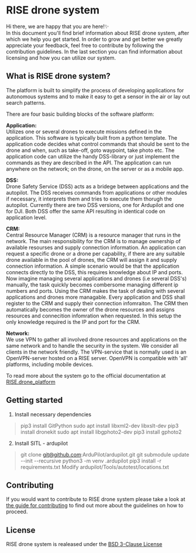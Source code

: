 # RISE drone system
Hi there, we are happy that you are here!✨ <br />
In this document you'll find brief information about RISE drone system, after which we help you get started. In order to grow and get better we greatly appreciate your feedback, feel free to contribute by following the contribution guidelines. In the last section you can find information about licensing and how you can utilize our system. 

## What is RISE drone system?
The platform is built to simplify the process of developing applications for autonomous systems and to make it easy to get a sensor in the air or lay out search patterns.

There are four basic building blocks of the software platform: 

**Application:** <br />
Utilizes one or several drones to execute missions defined in the application. This software is typically built from a python template. The application code decides what control commands that should be sent to the drone and when, such as take-off, goto waypoint, take photo etc. The application code can utilize the handy DSS-library or just implement the commands as they are described in the API. The application can run anywhere on the network; on the drone, on the server or as a mobile app. 

**DSS:** <br />
Drone Safety Service (DSS) acts as a bridege between applications and the autopilot. The DSS receives commands from applications or other modules if necessary, it interprets them and tries to execute them thorugh the autopilot. Currently there are two DSS versions, one for Ardupilot and one for DJI. Both DSS offer the same API resulting in identical code on application level. 

**CRM:**<br />
Central Resource Manager (CRM) is a resource manager that runs in the network. The main responsibility for the CRM is to manage ownership of available resourses and supply connection information. An application can request a specific drone or a drone per capability, if there are any suitable drone available in the pool of drones, the CRM will assign it and supply connection information. A simple scenario would be that the application connects directly to the DSS, this requires knowledge about IP and ports. Now imagine managing several applications and drones (i.e several DSS's) manually, the task quickly becomes combersome managing different ip numbers and ports. Using the CRM makes the task of dealing with several applications and drones more managable. Every application and DSS shall register to the CRM and supply their connection infomraiton. The CRM then automatically becomes the owner of the drone resources and assigns resources and connecition infomration when requested. In this setup the only knowledge required is the IP and port for the CRM. 

**Network:** <br />
We use VPN to gather all involved drone resources and applications on the same network and to handle the security in the system. We consider all clients in the network friendly. The VPN-service that is normally used is an OpenVPN-server hosted on a RISE server. OpenVPN is compatible with 'all' platforms, including mobile devices.

To read more about the system go to the official documentation at [RISE.drone_platform](https://github.com/lochel/RISE.drone_platform)

## Getting started

1. Install necessary dependencies

> pip3 install GitPython
> sudo apt install libxml2-dev libxslt-dev
> pip3 install dronekit
> sudo apt install libgphoto2-dev
> pip3 install gphoto2

2. Install SITL - ardupilot

> git clone git@github.com:ArduPilot/ardupilot.git
> git submodule update --init --recursive
> python3 -m venv .ardupilot
> pip3 install -r requirements.txt
> Modify ardupilot/Tools/autotest/locations.txt

## Contributing
If you would want to contribute to RISE drone system please take a look at [the guide for contributing]() to find out more about the guidelines on how to proceed. 

## License
RISE drone system is realeased under the [BSD 3-Clause License](https://opensource.org/licenses/BSD-3-Clause)
